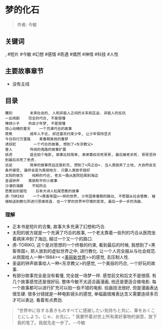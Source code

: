 # 梦的化石

> 作者: 今敏

## 关键词
, #短片 #今敏 #幻想 #感情 #奇遇 #偶然 #神怪 #科技 #人性

## 主要故事章节
* 没有主线

## 目录
```
雕刻        未来社会的, 人和异能人之间的关系和压迫. 异能人的反抗
一出闹剧    完全的巧合, 不是很懂
棒球小子    热血少年梦, 不是很懂
惊心动魄的夏天    一个充满巧合的故事
聚焦        成年人不论, 却还喜欢约束少年, 让少年保持坚贞
今日将行万里路    青春期男孩的春梦
诱拐犯        一个巧合的故事, 想到了<东京教父>
客人        传统的鬼路的故事扩展
妖虎        适合拍个电影, 故事比较简单, 弟弟篡权杀死哥哥, 最后被老杀死. 哥哥坚持到最后杀死了老虎.
远足        简单的故事而且还是彩页, 想到了<风之谷>. 当人类放弃了土地, 大自然会无条件接受, 最终会变为美丽地方. 只要人类放手就好
太阳的彼方    纯粹的巧合, 老太一路从医院狂飙到海边
圣诞钟声    美丽和平的小故事
沙漠的海豚    不知所云
芭蕉翁的冒险    日本大诗人松尾芭蕉的故事
虏-TORIKO    一个<黑客帝国>一样的世界, 少年因青春期的躁动, 不愿服从社会管教. 被强制送到教化所进行思维改造. 在一个梦的世界中尽情的宣泄, 最后一步一步的洗脑.
```
### 理解
* 正本书是短片的合集, 故事大多充满了幻想和巧合.
* 太阳的彼方就是一个充满了巧合的故事, 一个老太靠着一些列的巧合从医院坐着病床冲到了海边, 越过一个又一个的路口.
* 虏-TORIKO, 这个是对思想的一个终极的约束, 看到最后的时候, 我想到了<黑客帝国>, 把人放到的虚拟世界之中, 进行教化. 让一个人完全服从与社会规范. 从侧面给人一种<1984>< <[美丽新世界](../../book/2017/重返美丽新世界.md)>>的感觉, 去压制人性.
* 圣诞的钟声故事给人一种<东京教父>的感觉, 一个美丽的巧合, 一个好玩的故事.
* 有部分故事完全是没有看懂, 完全就一场梦一样. 感觉前文和后文不是很搭. 有几个故事感觉还是很好玩. 整体今敏不太适合画漫画, 他还是更适合做电影. 每一个故事都可以进行扩充可以拍一些不错的电影. 绘画技法很好, 但是漫画表达很生硬. 很多分镜就是一种电影镜头的感觉, 单幅画很难表达含义需要连续多页才可以表达. 看着有点费劲.


> "世界中に存する善きものすべてに感謝したい気持ちと共に、筆をおくことにしよう。じゃ、お先に。" 我要怀着对世上所有美好事物的谢意，放下我的笔了。我就先走一步了。--今敏
